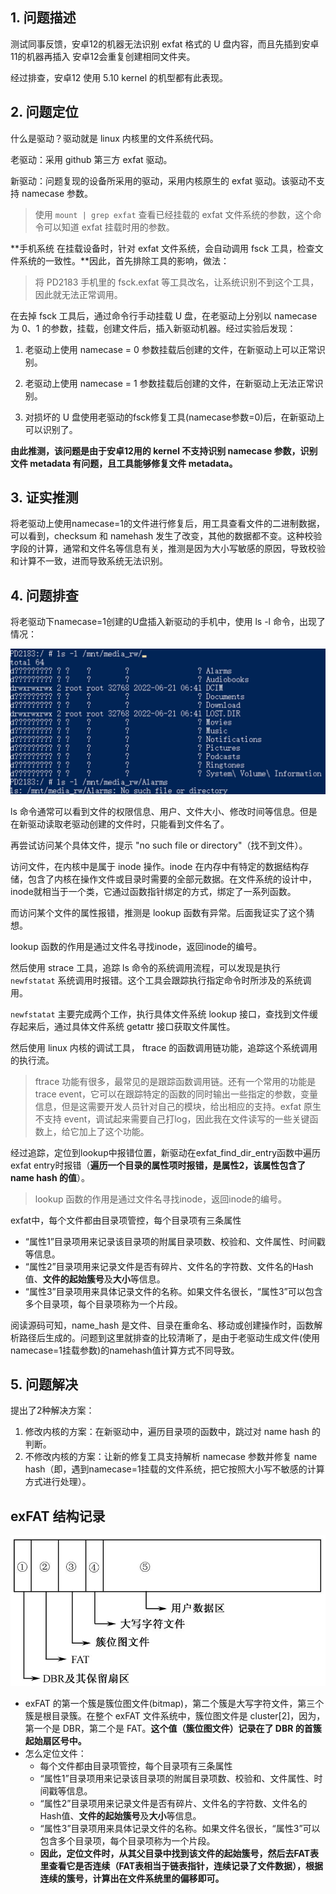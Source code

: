 ## 1. 问题描述

测试同事反馈，安卓12的机器无法识别 exfat 格式的 U 盘内容，而且先插到安卓11的机器再插入 安卓12会重复创建相同文件夹。

经过排查，安卓12 使用 5.10 kernel 的机型都有此表现。

## 2. 问题定位

什么是驱动？驱动就是 linux 内核里的文件系统代码。

老驱动：采用 github 第三方 exfat 驱动。

新驱动：问题复现的设备所采用的驱动，采用内核原生的 exfat 驱动。该驱动不支持 namecase 参数。



> 使用 `mount | grep exfat` 查看已经挂载的 exfat 文件系统的参数，这个命令可以知道 exfat 挂载时用的参数。



**手机系统 在挂载设备时，针对 exfat 文件系统，会自动调用 fsck 工具，检查文件系统的一致性。**因此，首先排除工具的影响，做法：

> 将 PD2183 手机里的 fsck.exfat 等工具改名，让系统识别不到这个工具，因此就无法正常调用。

在去掉 fsck 工具后，通过命令行手动挂载 U 盘，在老驱动上分别以 namecase 为 0、1 的参数，挂载，创建文件后，插入新驱动机器。经过实验后发现：

1. 老驱动上使用 namecase = 0 参数挂载后创建的文件，在新驱动上可以正常识别。

2. 老驱动上使用 namecase = 1 参数挂载后创建的文件，在新驱动上无法正常识别。
3. 对损坏的 U 盘使用老驱动的fsck修复工具(namecase参数=0)后，在新驱动上可以识别了。

**由此推测，该问题是由于安卓12用的 kernel 不支持识别 namecase 参数，识别文件 metadata 有问题，且工具能够修复文件 metadata。**



## 3. 证实推测

将老驱动上使用namecase=1的文件进行修复后，用工具查看文件的二进制数据，可以看到，checksum 和 namehash 发生了改变，其他的数据都不变。这种校验字段的计算，通常和文件名等信息有关，推测是因为大小写敏感的原因，导致校验和计算不一致，进而导致系统无法识别。



## 4. 问题排查

将老驱动下namecase=1创建的U盘插入新驱动的手机中，使用 ls -l 命令，出现了情况：

![image-20230708215029050](exfat项目笔记.assets/image-20230708215029050.png)

ls 命令通常可以看到文件的权限信息、用户、文件大小、修改时间等信息。但是在新驱动读取老驱动创建的文件时，只能看到文件名了。

再尝试访问某个具体文件，提示 "no such file or directory"（找不到文件）。



访问文件，在内核中是属于 inode 操作。inode 在内存中有特定的数据结构存储，包含了内核在操作文件或目录时需要的全部元数据。在文件系统的设计中，inode就相当于一个类，它通过函数指针绑定的方式，绑定了一系列函数。

而访问某个文件的属性报错，推测是 lookup 函数有异常。后面我证实了这个猜想。

lookup 函数的作用是通过文件名寻找inode，返回inode的编号。



然后使用 strace 工具，追踪 ls 命令的系统调用流程，可以发现是执行 `newfstatat` 系统调用时报错。这个工具会跟踪执行指定命令时所涉及的系统调用。

`newfstatat` 主要完成两个工作，执行具体文件系统 lookup 接口，查找到文件缓存起来后，通过具体文件系统 getattr 接口获取文件属性。

然后使用 linux 内核的调试工具， ftrace 的函数调用链功能，追踪这个系统调用的执行流。

> ftrace 功能有很多，最常见的是跟踪函数调用链。还有一个常用的功能是 trace event，它可以在跟踪特定的函数的同时输出一些指定的参数，变量信息，但是这需要开发人员针对自己的模块，给出相应的支持。exfat 原生不支持 event，调试起来需要自己打log，因此我在文件读写的一些关键函数上，给它加上了这个功能。



经过追踪，定位到lookup中报错位置，新驱动在exfat_find_dir_entry函数中遍历exfat entry时报错（**遍历一个目录的属性项时报错，是属性2，该属性包含了name hash 的值**）。

> lookup 函数的作用是通过文件名寻找inode，返回inode的编号。

exfat中，每个文件都由目录项管控，每个目录项有三条属性

- “属性1”目录项用来记录该目录项的附属目录项数、校验和、文件属性、时间戳等信息。
- “属性2”目录项用来记录文件是否有碎片、文件名的字符数、文件名的Hash值、**文件的起始簇号**及**大小**等信息。
- “属性3”目录项用来具体记录文件的名称。如果文件名很长，“属性3”可以包含多个目录项，每个目录项称为一个片段。



阅读源码可知，name_hash 是文件、目录在重命名、移动或创建操作时，函数解析路径后生成的。问题到这里就排查的比较清晰了，是由于老驱动生成文件(使用namecase=1挂载参数)的namehash值计算方式不同导致。



## 5. 问题解决

提出了2种解决方案：

1. 修改内核的方案：在新驱动中，遍历目录项的函数中，跳过对 name hash 的判断。
2. 不修改内核的方案：让新的修复工具支持解析 namecase 参数并修复 name hash（即，遇到namecase=1挂载的文件系统，把它按照大小写不敏感的计算方式进行处理）。



## exFAT 结构记录

![image-20230816002715066](exfat项目笔记.assets/image-20230816002715066.png)



- exFAT 的第一个簇是簇位图文件(bitmap)，第二个簇是大写字符文件，第三个簇是根目录簇。在整个 exFAT 文件系统中，簇位图文件是 cluster[2]，因为，第一个是 DBR，第二个是 FAT。**这个值（簇位图文件）记录在了 DBR 的首簇起始扇区号中。**
- 怎么定位文件：
  - 每个文件都由目录项管控，每个目录项有三条属性
  - “属性1”目录项用来记录该目录项的附属目录项数、校验和、文件属性、时间戳等信息。
  - “属性2”目录项用来记录文件是否有碎片、文件名的字符数、文件名的Hash值、**文件的起始簇号**及**大小**等信息。
  - “属性3”目录项用来具体记录文件的名称。如果文件名很长，“属性3”可以包含多个目录项，每个目录项称为一个片段。
  - **因此，定位文件时，从其父目录中找到该文件的起始簇号，然后去FAT表里查看它是否连续（FAT表相当于链表指针，连续记录了文件数据），根据连续的簇号，计算出在文件系统里的偏移即可。**